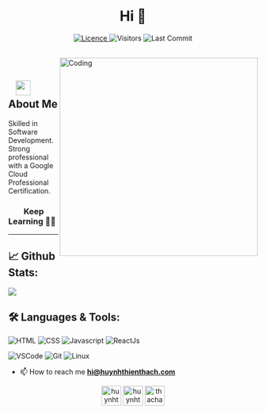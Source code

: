 <h1 align="center">Hi 👋</h1>
<p align="center">
<a href="https://github.com/huynhthienthach/huynhthienthach/blob/master/LICENSE">
<img alt="Licence" src="https://img.shields.io/github/license/huynhthienthach/huynhthienthach?color=brightgreen"/>
</a>
<img alt="Visitors" src="https://komarev.com/ghpvc/?username=huynhthienthach&style=flat&labelColor=black&logo=github&label=PROFILE+VIEWS&color=29bf12"/>
<img alt="Last Commit" src="https://img.shields.io/github/last-commit/huynhthienthach/huynhthienthach?logo=markdown&label=LAST+UPDATE&color=29bf12&style=flat">
 <a href="https://github.com/huynhthienthach/huynhthienthach/actions">
  </a>
</p>
</br>
<img align="right" alt="Coding" width="400" src="https://media.giphy.com/media/Y4ak9Ki2GZCbJxAnJD/giphy.gif">
</br>

## &nbsp; &nbsp;<img src="https://media.giphy.com/media/WUlplcMpOCEmTGBtBW/giphy.gif" width="30"> **About Me**

Skilled in Software Development. Strong professional with a Google Cloud Professional Certification.

### &nbsp; &nbsp; &nbsp; &nbsp; **Keep Learning** 👨‍🎓️️

---

## 📈 **Github Stats:**
<a href="https://github.com/huynhthienthach/github-readme-stats">
<img align="center" src="https://github-readme-stats.anuraghazra1.vercel.app/api/top-langs/?username=huynhthienthach&layout=compact&theme=blue-green" />
</a>
</br>

## 🛠️ **Languages & Tools:**

![HTML](https://img.shields.io/badge/html%20-%23E34F26.svg?&style=for-the-badge&logo=html5&logoColor=white)
![CSS](https://img.shields.io/badge/css%20-%231572B6.svg?&style=for-the-badge&logo=css3&logoColor=white)
![Javascript](https://img.shields.io/badge/-Javascript-ffb400?style=for-the-badge&logo=javascript&logoColor=ffff3f)
![ReactJs](https://img.shields.io/badge/-React-blue?style=for-the-badge&logo=react)

![VSCode](https://img.shields.io/badge/-vscode-00a8e8?style=for-the-badge&logo=visual-studio-code)
![Git](https://img.shields.io/badge/git%20-%23F05033.svg?&style=for-the-badge&logo=git&logoColor=white)
![Linux](https://img.shields.io/badge/-linux-772953?style=for-the-badge&logo=linux)

- 📫 How to reach me **hi@huynhthienthach.com**


<p align="center">
<a href="https://dev.to/huynhthienthach" target="blank"><img align="center" src="https://cdn.jsdelivr.net/npm/simple-icons@3.0.1/icons/dev-dot-to.svg" alt="huynhthienthach" height="40" width="40" /></a>
<a href="https://twitter.com/huynhthienthach" target="blank"><img align="center" src="https://cdn.jsdelivr.net/npm/simple-icons@3.0.1/icons/twitter.svg" alt="huynhthienthach" height="40" width="40" /></a>
<a href="https://fb.com/thachanthos" target="blank"><img align="center" src="https://cdn.jsdelivr.net/npm/simple-icons@3.0.1/icons/facebook.svg" alt="thachanthos" height="40" width="40" /></a>
</p>
